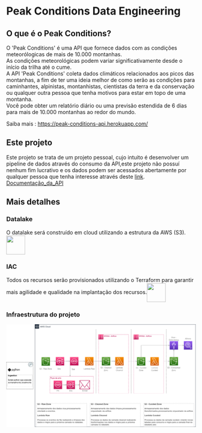 # Peak Conditions Data Engineering
## O que é o Peak Conditions?
O 'Peak Conditions' é uma API que fornece dados com as condições meteorólogicas de mais de 10.000 montanhas.\
As condições meteorológicas podem variar significativamente desde o início da trilha até o cume.\
A API 'Peak Conditions' coleta dados climáticos relacionados aos picos das montanhas, a fim de ter uma ideia melhor de como serão as condições para caminhantes, alpinistas, montanhistas, cientistas da terra e da conservação ou qualquer outra pessoa que tenha motivos para estar em topo de uma montanha.\
Você pode obter um relatório diário ou uma previsão estendida de 6 dias para mais de 10.000 montanhas ao redor do mundo.



Saiba mais : https://peak-conditions-api.herokuapp.com/

## Este projeto
Este projeto se trata de um projeto pessoal, cujo intuito é desenvolver um pipeline de dados através do consumo da API,este projeto não possuí nenhum fim lucrativo e os dados podem ser acessados abertamente por qualquer pessoa que tenha interesse através deste [link](https://rapidapi.com/SeanRogan/api/peak-conditions).\
[Documentação_da_API](https://peak-conditions-api.herokuapp.com/documentation)

## Mais detalhes
### Datalake
O datalake será construído em cloud utilizando a estrutura da AWS (S3). <img align="center" height="50" width="50" src="https://user-images.githubusercontent.com/63247260/204093780-c383801a-0f86-4e9c-8504-8edfe508189e.png">


### IAC
Todos os recursos serão provisionados utilizando o Terraform para garantir mais agilidade e qualidade na implantação dos recursos.<img align="center" height="50" width="50" src="https://user-images.githubusercontent.com/63247260/204093858-e2e7d68a-0f2e-4bc9-b30d-29ce45020b0f.png">

### Infraestrutura do projeto
<p align=center>
  <img src="https://github.com/guisantos13/peak-conditions-data-engineering/blob/63c330d0916f5bf7550ae3a0cc01928e4e411c61/Infraestrutura_peak_conditions.drawio.png" />
  </p>
<p align=center>





